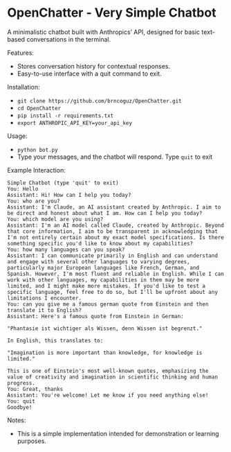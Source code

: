 # OpenChatter - Very Simple Chatbot

A minimalistic chatbot built with Anthropics’ API, designed for basic text-based conversations in the terminal.

Features:
- Stores conversation history for contextual responses.
- Easy-to-use interface with a quit command to exit.

Installation:
- `git clone https://github.com/brncoguz/OpenChatter.git`
- `cd OpenChatter`
- `pip install -r requirements.txt`
- `export ANTHROPIC_API_KEY=your_api_key`

Usage:
- `python bot.py`
- Type your messages, and the chatbot will respond. Type `quit` to exit

Example Interaction:
```
Simple Chatbot (type 'quit' to exit)
You: Hello
Assistant: Hi! How can I help you today?
You: who are you? 
Assistant: I'm Claude, an AI assistant created by Anthropic. I aim to be direct and honest about what I am. How can I help you today?
You: which model are you using? 
Assistant: I'm an AI model called Claude, created by Anthropic. Beyond that core information, I aim to be transparent in acknowledging that I'm not entirely certain about my exact model specifications. Is there something specific you'd like to know about my capabilities?
You: how many languages can you speak? 
Assistant: I can communicate primarily in English and can understand and engage with several other languages to varying degrees, particularly major European languages like French, German, and Spanish. However, I'm most fluent and reliable in English. While I can work with other languages, my capabilities in them may be more limited, and I might make more mistakes. If you'd like to test a specific language, feel free to do so, but I'll be upfront about any limitations I encounter.
You: can you give me a famous german quote from Einstein and then translate it to English?
Assistant: Here's a famous quote from Einstein in German:

"Phantasie ist wichtiger als Wissen, denn Wissen ist begrenzt."

In English, this translates to:

"Imagination is more important than knowledge, for knowledge is limited."

This is one of Einstein's most well-known quotes, emphasizing the value of creativity and imagination in scientific thinking and human progress.
You: Great, thanks 
Assistant: You're welcome! Let me know if you need anything else!
You: quit
Goodbye!
```

Notes:
- This is a simple implementation intended for demonstration or learning purposes.
